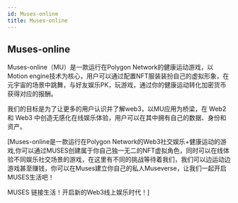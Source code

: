```yaml
---
id: Muses-online
title: Muses-online
---
```

## Muses-online

Muses-online（MU）是一款运行在Polygon Network的健康运动游戏，以Motion engine技术为核心，用户可以通过配置NFT服装装扮自己的虚拟形象，在元宇宙的场景中跳舞，与好友娱乐PK，玩游戏，通过你的健康运动转化加密货币获得对应的报酬。

我们的目标是为了让更多的用户认识并了解web3，以MU应用为桥梁，在 Web2 和 Web3 中创造无感化在线娱乐体验，用户可以在其中拥有自己的数据、身份和资产。



[Muses-online是一款运行在Polygon Network的Web3社交娱乐+健康运动的游戏,你可以通过MUSES创建属于你自己独一无二的NFT虚拟角色，同时可以在线体验不同娱乐社交场景的游戏，在这里有不同的挑战等待着我们，我们可以边运动边游戏甚至赚钱，你可以在Muses建立你自己的私人Museverse，让我们一起开启MUSES生活吧！

MUSES 链接生活！开启新的Web3线上娱乐时代！]









